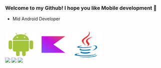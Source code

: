 ### Welcome to my Github! I hope you like Mobile development 👋

- Mid Android Developer

<div style="display: inline_block"><br>
  <img align="center" alt="Rafa-Js" height="80" width="100" src="https://raw.githubusercontent.com/devicons/devicon/master/icons/android/android-plain.svg">
  <img align="center" alt="Rafa-Ts" height="70" width="100" src="https://raw.githubusercontent.com/devicons/devicon/master/icons/kotlin/kotlin-original.svg">
  <img align="center" alt="Rafa-React" height="85" width="100" src="https://raw.githubusercontent.com/devicons/devicon/master/icons/java/java-original.svg">
</div>
  
 <div> 
  <a href="https://www.instagram.com/lucasamartins_" target="_blank"><img src="https://img.shields.io/badge/-Instagram-%23E4405F?style=for-the-badge&logo=instagram&logoColor=white" target="_blank"></a>
  <a href = "mailto:alucas057@gmail.com"><img src="https://img.shields.io/badge/-Gmail-%23333?style=for-the-badge&logo=gmail&logoColor=white" target="_blank"></a>
  <a href="https://www.linkedin.com/in/lucas-amartins-dev/" target="_blank"><img src="https://img.shields.io/badge/-LinkedIn-%230077B5?style=for-the-badge&logo=linkedin&logoColor=white" target="_blank"></a>  
</div> 
  
